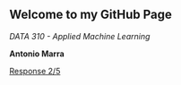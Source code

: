 ## Welcome to my GitHub Page

*DATA 310 - Applied Machine Learning*

**Antonio Marra**


[Response 2/5](https://github.com/antoniomarra8/DATA310/exercise1.html) 
